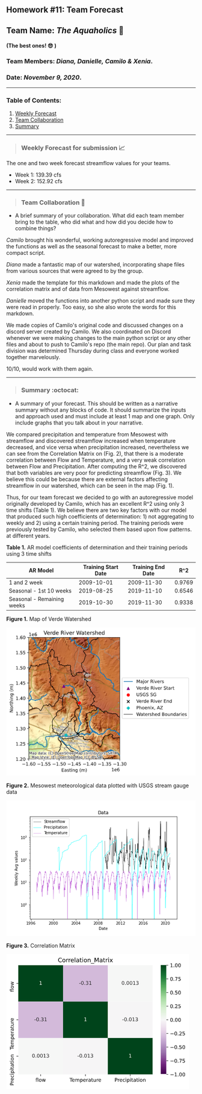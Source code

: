 ## Homework #11: Team Forecast
## Team Name: *The Aquaholics* :ocean:
#### (The best ones! :sunglasses: )

### Team Members:  *Diana, Danielle, Camilo & Xenia*.
### Date: *November 9, 2020*.

---

### Table of Contents:
1. [ Weekly Forecast](#weekly)
2. [ Team Collaboration](#team)
3. [ Summary](#summary)

---
<a name="weekly"></a>
>### **Weekly Forecast for submission :chart_with_upwards_trend:**

The one and two week forecast streamflow values for your teams.
- Week 1: 139.39 cfs
- Week 2: 152.92 cfs

---
<a name="team"></a>
>### **Team Collaboration :muscle:**

- A brief summary of your collaboration. What did each team member bring to the table, who did what and how did you decide how to combine things?

*Camilo* brought his wonderful, working autoregressive model and improved the functions as well as the seasonal forecast to make a better, more compact script.  

*Diana* made a fantastic map of our watershed, incorporating shape files from various sources that were agreed to by the group.

*Xenia* made the template for this markdown and made the plots of the correlation matrix and of data from Mesowest against streamflow.

*Danielle* moved the functions into another python script and made sure they were read in properly. Too easy, so she also wrote the words for this markdown.

We made copies of Camilo's original code and discussed changes on a discord server created by Camilo. We also coordinated on Discord whenever we were making changes to the main python script or any other files and about to push to Camilo's repo (the main repo). Our plan and task division was determined Thursday during class and everyone worked together marvelously.

10/10, would work with them again.

---
<a name="summary"></a>
>### **Summary :octocat:**

- A summary of your forecast. This should be written as a narrative summary without any blocks of code. It should summarize the inputs and approach used and must include at least 1 map and one graph. Only include graphs that you talk about in your narrative.

We compared precipitation and temperature from Mesowest with streamflow and discovered streamflow increased when temperature decreased, and vice versa when precipitation increased, nevertheless we can see from the Correlation Matrix on (Fig. 2), that there is a moderate correlation between Flow and Temperature, and a very weak correlation between Flow and Precipitation.
After computing the R^2, we discovered that both variables are very poor for predicting streamflow (Fig. 3).  We believe this could be because there are external factors affecting streamflow in our watershed, which can be seen in the map (Fig. 1).  

Thus, for our team forecast we decided to go with an autoregressive model originally developed by Camilo, which has an excellent R^2 using only 3 time shifts (Table 1).  We believe there are two key factors with our model that produced such high coefficients of determination: 1) not aggregating to weekly and 2) using a certain training period.  The training periods were previously tested by Camilo, who selected them based upon flow patterns. at different years.

**Table 1.** AR model coefficients of determination and their training periods using 3 time shifts

|AR Model|Training Start Date|Training End Date|R^2|
| ------ | ----------------- | --------------- | -- |
|1 and 2 week|2009-10-01|2009-11-30|0.9769|
|Seasonal - 1st 10 weeks|2019-08-25|2019-11-10|0.6546|
|Seasonal - Remaining weeks|2019-10-30|2019-11-30|0.9338|

**Figure 1.** Map of Verde Watershed

![](assets/Verde_River_Watershed.png)

**Figure 2.** Mesowest meteorological  data plotted with USGS stream gauge data

![](assets/The_Aquaholics_Forecast_HW11-eacba21e.png)

**Figure 3.** Correlation Matrix

![](assets/The_Aquaholics_Forecast_HW11-a3ef3727.png)
